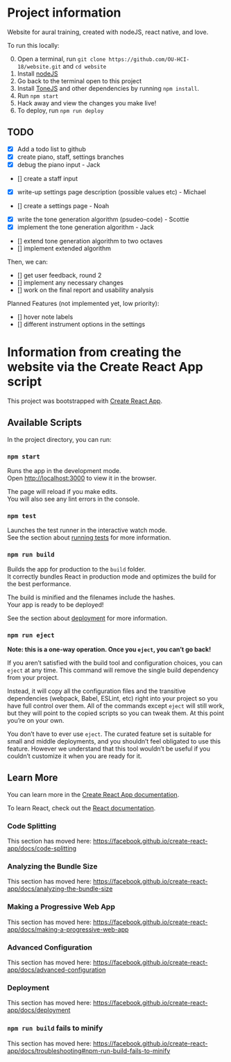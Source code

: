 
# Project information

Website for aural training, created with nodeJS, react native, and love.

To run this locally:

0. Open a terminal, run `git clone https://github.com/OU-HCI-18/website.git` and `cd website`
1. Install [nodeJS](https://nodejs.org/en/)
2. Go back to the terminal open to this project
3. Install [ToneJS](https://tonejs.github.io/) and other dependencies by running `npm install`.
4. Run `npm start`
5. Hack away and view the changes you make live!
6. To deploy, run `npm run deploy`

## TODO

- [x] Add a todo list to github
- [x] create piano, staff, settings branches
- [x] debug the piano input - Jack
- [] create a staff input
- [x] write-up settings page description (possible values etc) - Michael
- [] create a settings page - Noah
- [x] write the tone generation algorithm (psudeo-code) - Scottie
- [x] implement the tone generation algorithm - Jack
- [] extend tone generation algorithm to two octaves
- [] implement extended algorithm

Then, we can:

- [] get user feedback, round 2
- [] implement any necessary changes
- [] work on the final report and usability analysis

Planned Features (not implemented yet, low priority):

- [] hover note labels
- [] different instrument options in the settings

# Information from creating the website via the Create React App script

This project was bootstrapped with [Create React App](https://github.com/facebook/create-react-app).

## Available Scripts

In the project directory, you can run:

### `npm start`

Runs the app in the development mode.<br />
Open [http://localhost:3000](http://localhost:3000) to view it in the browser.

The page will reload if you make edits.<br />
You will also see any lint errors in the console.

### `npm test`

Launches the test runner in the interactive watch mode.<br />
See the section about [running tests](https://facebook.github.io/create-react-app/docs/running-tests) for more information.

### `npm run build`

Builds the app for production to the `build` folder.<br />
It correctly bundles React in production mode and optimizes the build for the best performance.

The build is minified and the filenames include the hashes.<br />
Your app is ready to be deployed!

See the section about [deployment](https://facebook.github.io/create-react-app/docs/deployment) for more information.

### `npm run eject`

**Note: this is a one-way operation. Once you `eject`, you can’t go back!**

If you aren’t satisfied with the build tool and configuration choices, you can `eject` at any time. This command will remove the single build dependency from your project.

Instead, it will copy all the configuration files and the transitive dependencies (webpack, Babel, ESLint, etc) right into your project so you have full control over them. All of the commands except `eject` will still work, but they will point to the copied scripts so you can tweak them. At this point you’re on your own.

You don’t have to ever use `eject`. The curated feature set is suitable for small and middle deployments, and you shouldn’t feel obligated to use this feature. However we understand that this tool wouldn’t be useful if you couldn’t customize it when you are ready for it.

## Learn More

You can learn more in the [Create React App documentation](https://facebook.github.io/create-react-app/docs/getting-started).

To learn React, check out the [React documentation](https://reactjs.org/).

### Code Splitting

This section has moved here: https://facebook.github.io/create-react-app/docs/code-splitting

### Analyzing the Bundle Size

This section has moved here: https://facebook.github.io/create-react-app/docs/analyzing-the-bundle-size

### Making a Progressive Web App

This section has moved here: https://facebook.github.io/create-react-app/docs/making-a-progressive-web-app

### Advanced Configuration

This section has moved here: https://facebook.github.io/create-react-app/docs/advanced-configuration

### Deployment

This section has moved here: https://facebook.github.io/create-react-app/docs/deployment

### `npm run build` fails to minify

This section has moved here: https://facebook.github.io/create-react-app/docs/troubleshooting#npm-run-build-fails-to-minify
